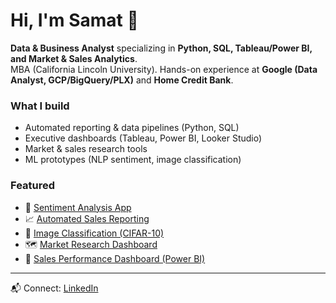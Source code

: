 # Hi, I'm Samat 👋

**Data & Business Analyst** specializing in **Python, SQL, Tableau/Power BI, and Market & Sales Analytics**.  
MBA (California Lincoln University). Hands-on experience at **Google (Data Analyst, GCP/BigQuery/PLX)** and **Home Credit Bank**.

### What I build
- Automated reporting & data pipelines (Python, SQL)
- Executive dashboards (Tableau, Power BI, Looker Studio)
- Market & sales research tools
- ML prototypes (NLP sentiment, image classification)

### Featured
- 🧠 [Sentiment Analysis App](./sentiment-analysis)
- 📈 [Automated Sales Reporting](./sales-automation)
- 🧪 [Image Classification (CIFAR-10)](./image-classification)
- 🗺️ [Market Research Dashboard](./market-research-dashboard)
- 💼 [Sales Performance Dashboard (Power BI)](./sales-performance-powerbi)

---
📬 Connect: [LinkedIn](https://linkedin.com/in/samat-zholdassov)
